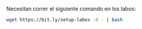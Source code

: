 Necesitan correr el siguiente comando en los labos:

```bash
wget https://bit.ly/setup-labos -O - | bash
```
